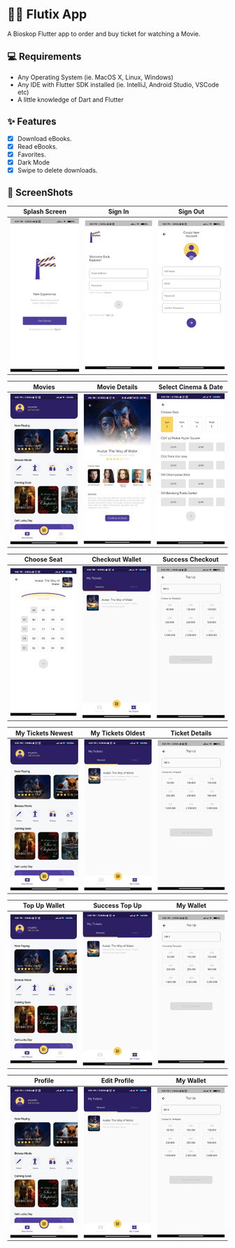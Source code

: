 # 📖📖 Flutix App 

A Bioskop Flutter app to order and buy ticket for watching a Movie. 

## 💻 Requirements

- Any Operating System (ie. MacOS X, Linux, Windows)
- Any IDE with Flutter SDK installed (ie. IntelliJ, Android Studio, VSCode etc)
- A little knowledge of Dart and Flutter

## ✨ Features

- [x] Download eBooks.
- [x] Read eBooks.
- [x] Favorites.
- [x] Dark Mode
- [x] Swipe to delete downloads.

## 📸 ScreenShots

<!-- <img src="ss/mockup.png"/> -->

| Splash Screen                               | Sign In                                     | Sign Out                                    |
| ------------------------------------------- | ------------------------------------------- | ------------------------------------------- |
| <img src="flutix/flutix1.jpg" width="200">  | <img src="flutix/flutix3.jpg" width="200">  | <img src="flutix/flutix2.jpg" width="200">  |

| Movies                                      | Movie Details                               | Select Cinema & Date                        |
| ------------------------------------------- | ------------------------------------------- | ------------------------------------------- |
| <img src="flutix/flutix4.jpg" width="200">  | <img src="flutix/flutix12.jpg" width="200">  | <img src="flutix/flutix7.jpg" width="200">  |

| Choose Seat                                 | Checkout Wallet                             | Success Checkout                            |
| ------------------------------------------- | ------------------------------------------- | ------------------------------------------- |
| <img src="flutix/flutix8.jpg" width="200">  | <img src="flutix/flutix5.jpg" width="200">  | <img src="flutix/flutix6.jpg" width="200">  |

| My Tickets Newest                           | My Tickets Oldest                           | Ticket Details                              |
| ------------------------------------------- | ------------------------------------------- | ------------------------------------------- |
| <img src="flutix/flutix4.jpg" width="200">  | <img src="flutix/flutix5.jpg" width="200">  | <img src="flutix/flutix6.jpg" width="200">  |

| Top Up Wallet                               | Success Top Up                              | My Wallet                                   |
| ------------------------------------------- | ------------------------------------------- | ------------------------------------------- |
| <img src="flutix/flutix4.jpg" width="200">  | <img src="flutix/flutix5.jpg" width="200">  | <img src="flutix/flutix6.jpg" width="200">  |

| Profile                                     | Edit Profile                                | My Wallet                                   |
| ------------------------------------------- | ------------------------------------------- | ------------------------------------------- |
| <img src="flutix/flutix4.jpg" width="200">  | <img src="flutix/flutix5.jpg" width="200">  | <img src="flutix/flutix6.jpg" width="200">  |

